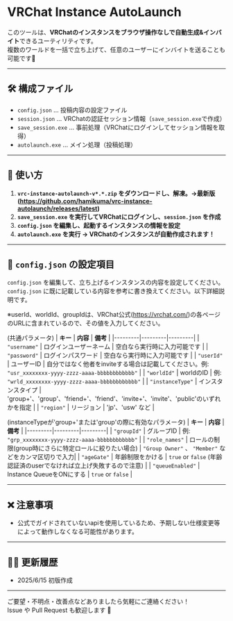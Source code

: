 # VRChat Instance AutoLaunch

このツールは、**VRChatのインスタンスをブラウザ操作なしで自動生成&インバイト**できるユーティリティです。  
複数のワールドを一括で立ち上げて、任意のユーザーにインバイトを送ることも可能です🚀

---

## 🛠 構成ファイル
- `config.json` … 投稿内容の設定ファイル
- `session.json` … VRChatの認証セッション情報（`save_session.exe`で作成）
- `save_session.exe` … 事前処理（VRChatにログインしてセッション情報を取得）
- `autolaunch.exe` … メイン処理（投稿処理）

---

## 📌 使い方
1. **`vrc-instance-autolaunch-v*.*.zip` をダウンロードし、解凍。→最新版(https://github.com/hamikuma/vrc-instance-autolaunch/releases/latest)**
2. **`save_session.exe` を実行してVRChatにログインし、`session.json` を作成**
3. **`config.json` を編集し、起動するインスタンスの情報を設定**
4. **`autolaunch.exe` を実行 → VRChatのインスタンスが自動作成されます！**

---

## 📝 `config.json` の設定項目

`config.json` を編集して、立ち上げるインスタンスの内容を設定してください。
`config.json` に既に記載している内容を参考に書き換えてください。以下詳細説明です。

※userId、worldId、groupIdは、VRChat公式(https://vrchat.com/)の各ページのURLに含まれているので、その値を入力してください。

(共通パラメータ)
| **キー** | **内容** | **備考** |
|---------|---------|---------|
| `"username"` | ログインユーザーネーム | 空白なら実行時に入力可能です |
| `"password"` | ログインパスワード | 空白なら実行時に入力可能です |
| `"userId"` | ユーザーID | 自分ではなく他者をinviteする場合は記載してください。例: `"usr_xxxxxxxx-yyyy-zzzz-aaaa-bbbbbbbbbbbb"` |
| `"worldId"` | worldのID | 例: `"wrld_xxxxxxxx-yyyy-zzzz-aaaa-bbbbbbbbbbbb"` |
| `"instanceType"` | インスタンスタイプ | 'group+'、'group'、'friend+'、'friend'、'invite+'、'invite'、'public'のいずれかを指定 |
| `"region"` | リージョン | 'jp'、'usw' など |

(instanceTypeが'group+'または'group'の際に有効なパラメータ)
| **キー** | **内容** | **備考** |
|---------|---------|---------|
| `"groupId"` | グループID | 例: `"grp_xxxxxxxx-yyyy-zzzz-aaaa-bbbbbbbbbbbb"` |
| `"role_names"` | ロールの制限(group時にさらに特定ロールに絞りたい場合) | `"Group Owner"` 、 `"Member"` などをカンマ区切りで入力|
| `"ageGate"` | 年齢制限をかける | `true` or `false` (年齢認証済のuserでなければ立上げ失敗するので注意) |
| `"queueEnabled"` | Instance QueueをONにする | `true` or `false` |


---

## ❌ 注意事項

- 公式でガイドされていないapiを使用しているため、予期しない仕様変更等によって動作しなくなる可能性があります。

---

## 🧑‍💻 更新履歴

- 2025/6/15 初版作成

---

ご要望・不明点・改善点などありましたら気軽にご連絡ください！  
Issue や Pull Request も歓迎します 🙌